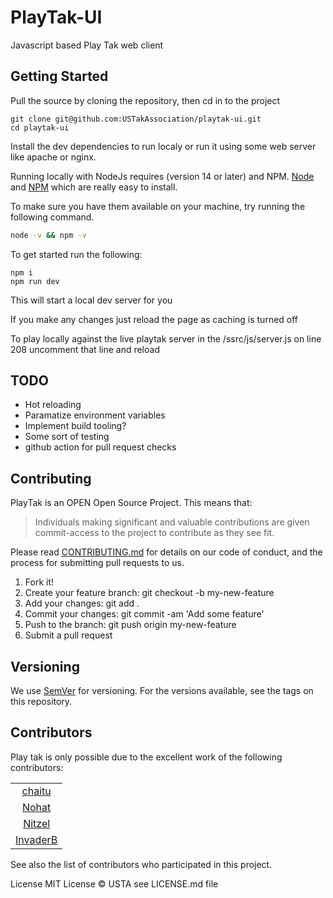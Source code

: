 # PlayTak-UI
Javascript based Play Tak web client

## Getting Started
Pull the source by cloning the repository, then cd in to the project
```
git clone git@github.com:USTakAssociation/playtak-ui.git
cd playtak-ui
```

Install the dev dependencies to run localy or run it using some web server like apache or nginx.

Running locally with NodeJs requires (version 14 or later) and NPM. [Node](http://nodejs.org/) and [NPM](https://npmjs.org/) which are really easy to install.

To make sure you have them available on your machine, try running the following command.

```sh
node -v && npm -v
```

To get started run the following:
```
npm i
npm run dev
```

This will start a local dev server for you 

If you make any changes just reload the page as caching is turned off

To play locally against the live playtak server in the /ssrc/js/server.js on line 208 uncomment that line and reload


## TODO
- Hot reloading
- Paramatize environment variables
- Implement build tooling?
- Some sort of testing
- github action for pull request checks

## Contributing
PlayTak is an OPEN Open Source Project. This means that:

> Individuals making significant and valuable contributions are given commit-access to the project to contribute as they see fit.

Please read [CONTRIBUTING.md](docs/CONTRIBUTING.md) for details on our code of conduct, and the process for submitting pull requests to us.

1. Fork it!
2. Create your feature branch: git checkout -b my-new-feature
3. Add your changes: git add .
4. Commit your changes: git commit -am 'Add some feature'
5. Push to the branch: git push origin my-new-feature
6. Submit a pull request

## Versioning
We use [SemVer](http://semver.org/) for versioning. For the versions available, see the tags on this repository.

## Contributors
Play tak is only possible due to the excellent work of the following contributors:

||
:----:|
|[chaitu](https://github.com/chaitu236)|
|[Nohat](https://github.com/NoHatCoder)|
|[Nitzel](https://github.com/nitzel)|
|[InvaderB](https://github.com/invaderb)|

See also the list of contributors who participated in this project.

License
MIT License © USTA see LICENSE.md file

